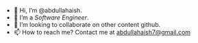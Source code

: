- 👋 Hi, I’m @abdullahaish.
- 👀 I’m a <em>Software Engineer</em>.
- 💞️ I’m looking to collaborate on other content github.
- 📫 How to reach me? Contact me at abdullahaish7@gmail.com
<!---
abdullahaish/abdullahaish is a ✨ special ✨ repository because its `README.md` (this file) appears on your GitHub profile.
You can click the Preview link to take a look at your changes.
--->
